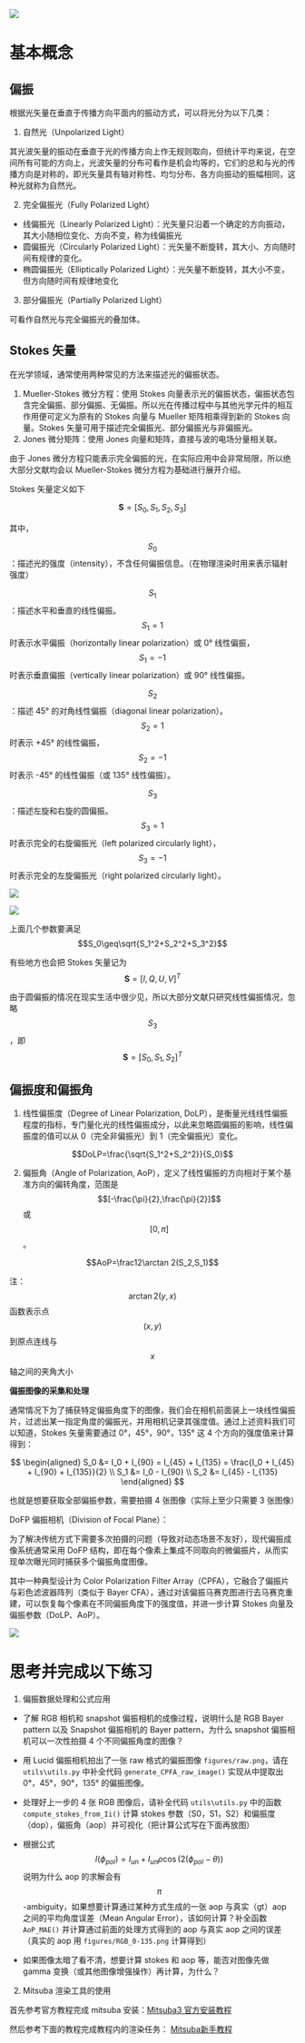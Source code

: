 ![](figures/polarization.png)

# 基本概念

## 偏振

根据光矢量在垂直于传播方向平面内的振动方式，可以将光分为以下几类：

1. 自然光（Unpolarized Light）

其光波矢量的振动在垂直于光的传播方向上作无规则取向，但统计平均来说，在空间所有可能的方向上，光波矢量的分布可看作是机会均等的，它们的总和与光的传播方向是对称的，即光矢量具有轴对称性、均匀分布、各方向振动的振幅相同，这种光就称为自然光。

2. 完全偏振光（Fully Polarized Light）
  - 线偏振光（Linearly Polarized Light）：光矢量只沿着一个确定的方向振动，其大小随相位变化、方向不变，称为线偏振光
  - 圆偏振光（Circularly Polarized Light）：光矢量不断旋转，其大小、方向随时间有规律的变化。
  - 椭圆偏振光（Elliptically Polarized Light）：光矢量不断旋转，其大小不变，但方向随时间有规律地变化

3. 部分偏振光（Partially Polarized Light）

可看作自然光与完全偏振光的叠加体。

## Stokes 矢量
在光学领域，通常使用两种常见的方法来描述光的偏振状态。

1. Mueller-Stokes 微分方程：使用 Stokes 向量表示光的偏振状态，偏振状态包含完全偏振、部分偏振、无偏振。所以光在传播过程中与其他光学元件的相互作用便可定义为原有的 Stokes 向量与 Mueller 矩阵相乘得到新的 Stokes 向量。Stokes 矢量可用于描述完全偏振光、部分偏振光与非偏振光。
2. Jones 微分矩阵：使用 Jones 向量和矩阵，直接与波的电场分量相关联。

由于 Jones 微分方程只能表示完全偏振的光，在实际应用中会非常局限，所以绝大部分文献均会以 Mueller-Stokes 微分方程为基础进行展开介绍。

Stokes 矢量定义如下

$$\mathbf{S}=[S_0,S_1,S_2,S_3]$$

其中，

$$S_0$$：描述光的强度（intensity），不含任何偏振信息。（在物理渲染时用来表示辐射强度）

$$S_1$$：描述水平和垂直的线性偏振。$$S_1=1$$ 时表示水平偏振（horizontally linear polarization）或 0° 线性偏振，$$S_1=-1$$ 时表示垂直偏振（vertically linear polarization）或 90° 线性偏振。

$$S_2$$：描述 45° 的对角线性偏振（diagonal linear polarization）。$$S_2=1$$ 时表示 +45° 的线性偏振，$$S_2=-1$$ 时表示 -45° 的线性偏振（或 135° 线性偏振）。

$$S_3$$：描述左旋和右旋的圆偏振。$$S_3=1$$ 时表示完全的右旋偏振光（left polarized circularly light），$$S_3=-1$$ 时表示完全的左旋偏振光（right polarized circularly light）。

![](figures/stokes1.png)

![](figures/stokes2.png)

上面几个参数要满足 $$S_0\geq\sqrt{S_1^2+S_2^2+S_3^2}$$

有些地方也会把 Stokes 矢量记为 $$\mathbf{S}=[I,Q,U,V]^T$$

由于圆偏振的情况在现实生活中很少见，所以大部分文献只研究线性偏振情况，忽略 $$S_3$$，即 $$\mathbf{S}=[S_0,S_1,S_2]^T$$

## 偏振度和偏振角

1. 线性偏振度（Degree of Linear Polarization, DoLP），是衡量光线线性偏振程度的指标，专门量化光的线性偏振成分，以此来忽略圆偏振的影响，线性偏振度的值可以从 0（完全非偏振光）到 1（完全偏振光）变化。

 $$DoLP=\frac{\sqrt{S_1^2+S_2^2}}{S_0}$$
 
2. 偏振角（Angle of Polarization, AoP），定义了线性偏振的方向相对于某个基准方向的偏转角度，范围是 $$[-\frac{\pi}{2},\frac{\pi}{2}]$$ 或 $$[0,\pi]$$。

$$AoP=\frac12\arctan 2(S_2,S_1)$$

注： $$\arctan 2(y,x)$$ 函数表示点 $$(x,y)$$ 到原点连线与 $$x$$ 轴之间的夹角大小

**偏振图像的采集和处理**

通常情况下为了捕获特定偏振角度下的图像，我们会在相机前面装上一块线性偏振片，过滤出某一指定角度的偏振光，并用相机记录其强度值。通过上述资料我们可以知道，Stokes 矢量需要通过 0°，45°，90°，135° 这 4 个方向的强度值来计算得到：

$$
\begin{aligned}
S_0 &= I_0 + I_{90} = I_{45} + I_{135} = \frac{I_0 + I_{45} + I_{90} + I_{135}}{2} \\
S_1 &= I_0 - I_{90} \\
S_2 &= I_{45} - I_{135}
\end{aligned}
$$

也就是想要获取全部偏振参数，需要拍摄 4 张图像（实际上至少只需要 3 张图像）

DoFP 偏振相机（Division of Focal Plane）：

为了解决传统方式下需要多次拍摄的问题（导致对动态场景不友好），现代偏振成像系统通常采用 DoFP 结构，即在每个像素上集成不同取向的微偏振片，从而实现单次曝光同时捕获多个偏振角度图像。

其中一种典型设计为 Color Polarization Filter Array（CPFA），它融合了偏振片与彩色滤波器阵列（类似于 Bayer CFA），通过对该偏振马赛克图进行去马赛克重建，可以恢复每个像素在不同偏振角度下的强度值，并进一步计算 Stokes 向量及偏振参数（DoLP、AoP）。

![](figures/cpfa.png)

# 思考并完成以下练习

1. 偏振数据处理和公式应用

- 了解 RGB 相机和 snapshot 偏振相机的成像过程，说明什么是 RGB Bayer pattern 以及 Snapshot 偏振相机的 Bayer pattern，为什么 snapshot 偏振相机可以一次性拍摄 4 个不同偏振角度的图像？

- 用 Lucid 偏振相机拍出了一张 raw 格式的偏振图像 `figures/raw.png`，请在 `utils\utils.py` 中补全代码 `generate_CPFA_raw_image()` 实现从中提取出 0°，45°，90°，135° 的偏振图像。

- 处理好上一步的 4 张 RGB 图像后，请补全代码 `utils\utils.py` 中的函数 `compute_stokes_from_Ii()` 计算 stokes 参数（S0，S1，S2）和偏振度（dop），偏振角（aop）并可视化（把计算公式写在下面再放图）

- 根据公式 $$I(\phi_{pol})=I_{un}+I_{un}\rho\cos(2(\phi_{pol}-\theta))$$ 说明为什么 aop 的求解会有 $$\pi$$-ambiguity，如果想要计算通过某种方式生成的一张 aop 与真实（gt）aop 之间的平均角度误差（Mean Angular Error），该如何计算？补全函数 `AoP_MAE()` 并计算通过前面的处理方式得到的 aop 与真实 aop 之间的误差（真实的 aop 用 `figures/RGB_0-135.png` 计算得到）

- 如果图像太暗了看不清，想要计算 stokes 和 aop 等，能否对图像先做 gamma 变换（或其他图像增强操作）再计算，为什么？

2. Mitsuba 渲染工具的使用

首先参考官方教程完成 mitsuba 安装：[Mitsuba3 官方安装教程](https://mitsuba.readthedocs.io/en/latest/index.html#installation)

然后参考下面的教程完成教程内的渲染任务： [Mitsuba新手教程](https://z1fow0wh5tr.feishu.cn/wiki/LElAw9aJgiVeGtkBxKwcNL3snxf)
